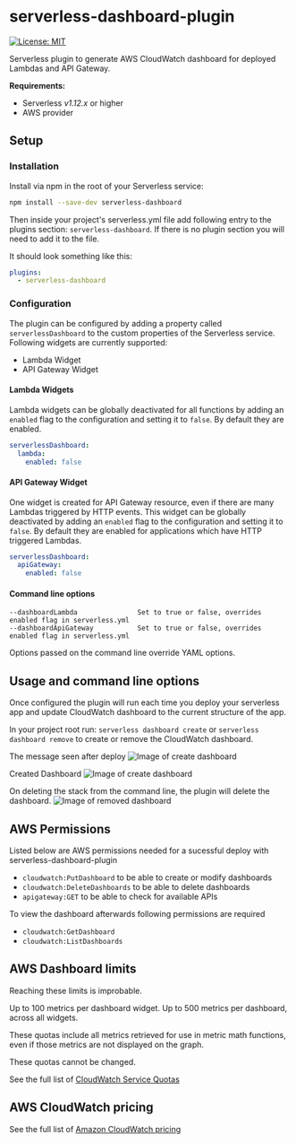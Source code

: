 # serverless-dashboard-plugin

[![License: MIT](https://img.shields.io/badge/License-MIT-yellow.svg)](https://opensource.org/licenses/MIT)


Serverless plugin to generate AWS CloudWatch dashboard for deployed Lambdas and API Gateway.

**Requirements:**
* Serverless *v1.12.x* or higher
* AWS provider

## Setup

### Installation

Install via npm in the root of your Serverless service:

```sh
npm install --save-dev serverless-dashboard
```

Then inside your project's serverless.yml file add following entry to the plugins section: `serverless-dashboard`. If there is no plugin section you will need to add it to the file.

It should look something like this:

```yml
plugins:
  - serverless-dashboard
```

### Configuration

The plugin can be configured by adding a property called `serverlessDashboard` to the custom properties of the Serverless
service. Following widgets are currently supported:
- Lambda Widget
- API Gateway Widget

#### Lambda Widgets

Lambda widgets can be globally deactivated for all functions by adding an `enabled` flag to the configuration and setting it to `false`. By default they are enabled.

```yaml
serverlessDashboard:
  lambda:
    enabled: false
```

#### API Gateway Widget

One widget is created for API Gateway resource, even if there are many Lambdas triggered by HTTP events. This widget can be globally deactivated by adding an `enabled` flag to the configuration and setting it to `false`. By default they are enabled for applications which have HTTP triggered Lambdas.

```yaml
serverlessDashboard:
  apiGateway:
    enabled: false
```

#### Command line options
```
--dashboardLambda               Set to true or false, overrides enabled flag in serverless.yml
--dashboardApiGateway           Set to true or false, overrides enabled flag in serverless.yml
```
Options passed on the command line override YAML options.


## Usage and command line options
Once configured the plugin will run each time you deploy your serverless app and update CloudWatch dashboard to the current structure of the app. 

In your project root run: `serverless dashboard create` or `serverless dashboard remove` to create or remove the CloudWatch dashboard.

The message seen after deploy
![Image of create dashboard](https://user-images.githubusercontent.com/18051308/76213593-4b8e4a00-620b-11ea-9fb5-7151ff0ef361.png)

Created Dashboard
![Image of create dashboard](https://user-images.githubusercontent.com/18051308/75797496-8c064780-5d75-11ea-9d31-44a2a610f3a9.png)

On deleting the stack from the command line, the plugin will delete the dashboard.
![Image of removed dashboard](https://user-images.githubusercontent.com/18051308/75879020-e2799180-5e1a-11ea-8c03-dbcf38c32783.png)


## AWS Permissions

Listed below are AWS permissions needed for a sucessful deploy with serverless-dashboard-plugin 

- `cloudwatch:PutDashboard` to be able to create or modify dashboards
- `cloudwatch:DeleteDashboards` to be able to delete dashboards
- `apigateway:GET` to be able to check for available APIs

To view the dashboard afterwards following permissions are required

- `cloudwatch:GetDashboard`
- `cloudwatch:ListDashboards`

## AWS Dashboard limits

Reaching these limits is improbable.

Up to 100 metrics per dashboard widget. Up to 500 metrics per dashboard, across all widgets.

These quotas include all metrics retrieved for use in metric math functions, even if those metrics are not displayed on the graph.

These quotas cannot be changed.

See the full list of [CloudWatch Service Quotas](https://docs.aws.amazon.com/AmazonCloudWatch/latest/monitoring/cloudwatch_limits.html)

## AWS CloudWatch pricing

See the full list of [Amazon CloudWatch pricing](https://aws.amazon.com/cloudwatch/pricing/) 